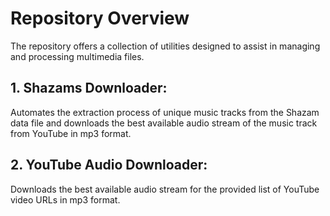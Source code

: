 # Repository Overview

The repository offers a collection of utilities designed to assist in managing and processing multimedia files. 

## **1. Shazams Downloader**:
  Automates the extraction process of unique music tracks from the Shazam data file and downloads the best available audio stream of the music track from YouTube in mp3 format.

## **2. YouTube Audio Downloader**:
  Downloads the best available audio stream for the provided list of YouTube video URLs in mp3 format.